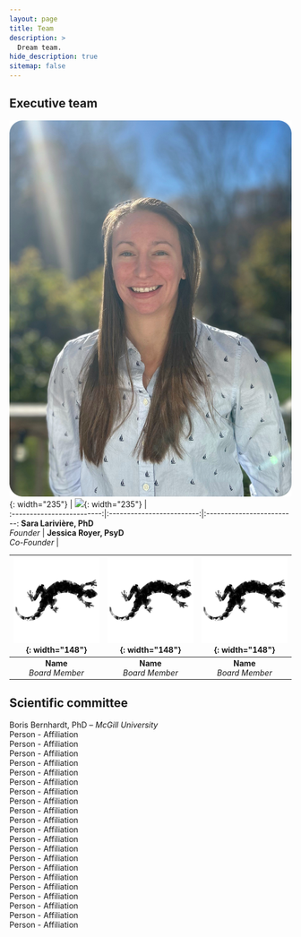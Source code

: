 ```yaml
---
layout: page
title: Team
description: >
  Dream team.
hide_description: true
sitemap: false
---
```


## Executive team


![](https://github.com/new-epilepsy/website-extras/blob/main/team-photos/sl.png?raw=true){: width="235"}  |  ![](https://github.com/new-epilepsy/website-extras/blob/main/team-photos/jr.png?raw=true){: width="235"} |  
:-------------------------:|:-------------------------:|:-------------------------:
<b> Sara Larivière, PhD </b> <br /> <i> Founder </i> | <b> Jessica Royer, PsyD </b> <br /> <i> Co-Founder </i> |


![](https://github.com/new-epilepsy/new-epilepsy/blob/master/assets/img/icon@3x.png?raw=true){: width="148"}  |  ![](https://github.com/new-epilepsy/new-epilepsy/blob/master/assets/img/icon@3x.png?raw=true){: width="148"} |  ![](https://github.com/new-epilepsy/new-epilepsy/blob/master/assets/img/icon@3x.png?raw=true){: width="148"} 
:-------------------------:|:-------------------------:|:-------------------------:
<b> Name </b> <br /> <i> Board Member </i> | <b> Name </b> <br /> <i> Board Member </i> | <b> Name </b> <br /> <i> Board Member </i> |




## Scientific committee
Boris Bernhardt, PhD – <i>McGill University</i> \
Person - Affiliation \
Person - Affiliation \
Person - Affiliation \
Person - Affiliation \
Person - Affiliation \
Person - Affiliation \
Person - Affiliation \
Person - Affiliation \
Person - Affiliation \
Person - Affiliation \
Person - Affiliation \
Person - Affiliation \
Person - Affiliation \
Person - Affiliation \
Person - Affiliation \
Person - Affiliation \
Person - Affiliation \
Person - Affiliation \
Person - Affiliation \
Person - Affiliation \
Person - Affiliation 